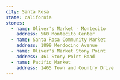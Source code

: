 ```yaml
---
city: Santa Rosa
state: california
stores:
  - name: Oliver's Market - Montecito
    address: 560 Montecito Center
  - name: Santa Rosa Community Market
    address: 1899 Mendocino Avenue
  - name: Oliver's Market Stony Point
    address: 461 Stony Point Road
  - name: Pacific Market
    address: 1465 Town and Country Drive
---
```

